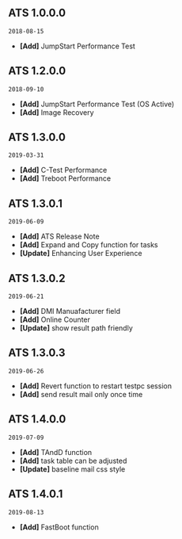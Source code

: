 ## ATS 1.0.0.0
`2018-08-15`

+ **[Add]** JumpStart Performance Test



## ATS 1.2.0.0
`2018-09-10`

+ **[Add]** JumpStart Performance Test (OS Active)
+ **[Add]** Image Recovery


## ATS 1.3.0.0
`2019-03-31`
+ **[Add]** C-Test Performance
+ **[Add]** Treboot Performance


## ATS 1.3.0.1
`2019-06-09`
+ **[Add]** ATS Release Note 
+ **[Add]** Expand and Copy function for tasks
+ **[Update]** Enhancing User Experience 

## ATS 1.3.0.2
`2019-06-21`
+ **[Add]** DMI Manuafacturer field
+ **[Add]** Online Counter
+ **[Update]** show result path friendly

## ATS 1.3.0.3
`2019-06-26`
+ **[Add]** Revert function to restart testpc session
+ **[Add]** send result mail only once time

## ATS 1.4.0.0
`2019-07-09`
+ **[Add]** TAndD function
+ **[Add]** task table can be adjusted
+ **[Update]** baseline mail css style

## ATS 1.4.0.1
`2019-08-13`
+ **[Add]** FastBoot function